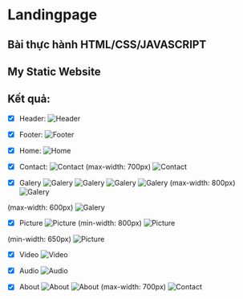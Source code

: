 # Landingpage

## Bài thực hành HTML/CSS/JAVASCRIPT
## My Static Website

## Kết quả:

- [x] Header:
![Header](screenshots/s1.png)

- [x] Footer:
![Footer](screenshots/s2.png)

- [x] Home:
![Home](screenshots/s3.png)

- [x] Contact:
![Contact](screenshots/s4.png)
(max-width: 700px)
![Contact](screenshots/s5.png)

- [x] Galery
![Galery](screenshots/s6.png)
![Galery](screenshots/s7.png)
![Galery](screenshots/s8.png)
![Galery](screenshots/s9.png)
(max-width: 800px)
![Galery](screenshots/s10.png)

(max-width: 600px)
![Galery](screenshots/s11.png)

- [x] Picture
![Picture](screenshots/s12.png)
(min-width: 800px)
![Picture](screenshots/s13.png)

(min-width: 650px)
![Picture](screenshots/s14.png)

- [x] Video
![Video](screenshots/s15.png)

- [x] Audio
![Audio](screenshots/s16.png)

- [x] About
![About](screenshots/s17.png)
![About](screenshots/s18.png)
(max-width: 700px)
![Contact](screenshots/s19.png)
